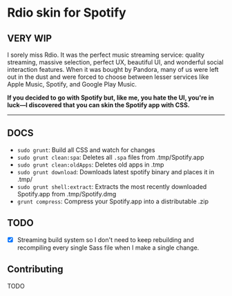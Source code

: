 # Rdio skin for Spotify
## VERY WIP

I sorely miss Rdio. It was the perfect music streaming service: quality streaming, massive selection, perfect UX, beautiful UI, and wonderful social interaction features. When it was bought by Pandora, many of us were left out in the dust and were forced to choose between lesser services like Apple Music, Spotify, and Google Play Music.

**If you decided to go with Spotify but, like me, you hate the UI, you're in luck—I discovered that you can skin the Spotify app with CSS.**

---

## DOCS
- `sudo grunt`: Build all CSS and watch for changes
- `sudo grunt clean:spa`: Deletes all `.spa` files from .tmp/Spotify.app
- `sudo grunt clean:oldApps`: Deletes old apps in .tmp
- `sudo grunt download`: Downloads latest spotify binary and places it in .tmp/
- `sudo grunt shell:extract`: Extracts the most recently downloaded Spotify.app from .tmp/Spotify.dmg
- `grunt compress`: Compress your Spotify.app into a distributable .zip

## TODO
- [x] Streaming build system so I don't need to keep rebuilding and recompiling every single Sass file when I make a single change.

<!-- ## Install

*Note: not tested on Windows, but in theory this approach will also work on the Windows Spotify app*

Spotify's Mac app uses a modular design where each page in the app is broken up into modules, or `Apps`. Each `App` is either a page or an element of a page (i.e. `about` is the app's about popover, `collection` is your collection page, `collection-album` is the albums tab of your collection, etc.).

The current, up-to-date with the current Rdio Skin CSS, Spotify.app is built for you in /dist. -->

## Contributing

TODO
